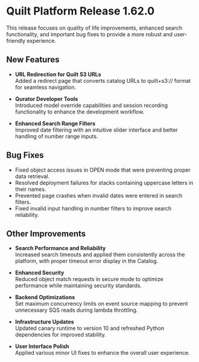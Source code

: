 # Quilt Platform Release 1.62.0

This release focuses on quality of life improvements, enhanced search functionality, and important bug fixes to provide a more robust and user-friendly experience.

## New Features

- **URL Redirection for Quilt S3 URLs**  
  Added a redirect page that converts catalog URLs to quilt+s3:// format for seamless navigation.

- **Qurator Developer Tools**  
  Introduced model override capabilities and session recording functionality to enhance the development workflow.

- **Enhanced Search Range Filters**  
  Improved date filtering with an intuitive slider interface and better handling of number range inputs.

## Bug Fixes

- Fixed object access issues in OPEN mode that were preventing proper data retrieval.
- Resolved deployment failures for stacks containing uppercase letters in their names.
- Prevented page crashes when invalid dates were entered in search filters.
- Fixed invalid input handling in number filters to improve search reliability.

## Other Improvements

- **Search Performance and Reliability**  
  Increased search timeouts and applied them consistently across the platform, with proper timeout error display in the Catalog.

- **Enhanced Security**  
  Reduced object match requests in secure mode to optimize performance while maintaining security standards.

- **Backend Optimizations**  
  Set maximum concurrency limits on event source mapping to prevent unnecessary SQS reads during lambda throttling.

- **Infrastructure Updates**  
  Updated canary runtime to version 10 and refreshed Python dependencies for improved stability.

- **User Interface Polish**  
  Applied various minor UI fixes to enhance the overall user experience.
